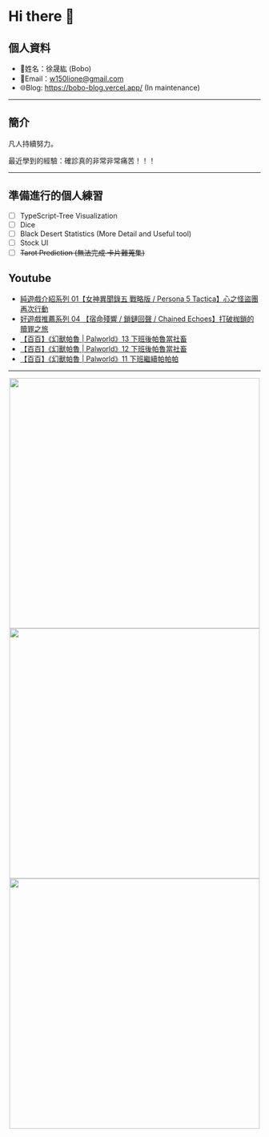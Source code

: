 # Hi there 👋

## 個人資料

- 🤖姓名：徐晟紘 (Bobo)
- 📧Email：<a href="mailto:w150lione@gmail.com">w150lione@gmail.com</a>
- 🌐Blog: <a href="https://bobo-blog.vercel.app/">https://bobo-blog.vercel.app/</a> (In maintenance)

***

## 簡介

凡人持續努力。

最近學到的經驗：確診真的非常非常痛苦！！！

***

## 準備進行的個人練習

- [ ] TypeScript-Tree Visualization
- [ ] Dice
- [ ] Black Desert Statistics (More Detail and Useful tool)
- [ ] Stock UI
- [ ] ~~Tarot Prediction (無法完成 卡片難蒐集)~~

## Youtube
<!-- YOUTUBE:START -->
- [純遊戲介紹系列 01【女神異聞錄五 戰略版 / Persona 5 Tactica】心之怪盜團再次行動](https://www.youtube.com/watch?v=IfiFLOvGIeo)
- [好遊戲推薦系列 04 【宿命殘響 / 鎖鏈回聲 / Chained Echoes】打破枷鎖的贖罪之旅](https://www.youtube.com/watch?v=smUAXJBe31I)
- [【百百】《幻獸帕魯 | Palworld》13 下班後帕魯當社畜](https://www.youtube.com/watch?v=roAx3qkSn7Q)
- [【百百】《幻獸帕魯 | Palworld》12 下班後帕魯當社畜](https://www.youtube.com/watch?v=Oct-KnFSJsk)
- [【百百】《幻獸帕魯 | Palworld》11 下班繼續帕帕帕](https://www.youtube.com/watch?v=IZo-8W6RWcc)
<!-- YOUTUBE:END -->

<!-- - [ ] TypeScript-Tree Visualization
    <div class="container">
    <div class="skills not_start">0%</div>
    </div>
- [ ] Scroll Animation Simple 01
    <div class="container">
    <div class="skills twity">10%</div>
    </div>
- [ ] Simple UI Components (button)
    <div class="container">
    <div class="skills not_start">0%</div>
    </div>
- [ ] Tarot Prediction
    <div class="container">
    <div class="skills not_start">0%</div>
    </div>
- [X] Card Draw Probability Simulation
    <div class="container">
    <div class="skills ninty">90%</div>
    </div>
- [X] Webpage Thumbnail Maker(Bookmark)
    <div class="container">
    <div class="skills ninty">90%</div>
    </div>

<style>
.container {
    width: 18%;
    background-color: dimgray;
    border-radius: 15px;

}
.skills {
    text-align: right;
    line-height: 20px;
    color: white;
    border-radius: 15px;
    padding-right: 3px;
}
.not_start {

}
.twity {width: 20%; background-color: #a2cffe;}
.ninty {width: 90%; background-color: #a2cffe;}
</style> -->

***

<!-- ![Leetcode Stats](https://leetcard.jacoblin.cool/lione1234) -->

<div align=center><img width="500" src ="https://leetcard.jacoblin.cool/lione1234"/></div>

<!-- ![Anurag's GitHub stats](https://github-readme-stats.vercel.app/api?username=bobo100&show_icons=true&theme=radical) -->

<div align=center><img width="500" src ="https://github-readme-stats.vercel.app/api?username=bobo100&show_icons=true&theme=radical"/></div>

<!-- ![Top Langs](https://github-readme-stats.vercel.app/api/top-langs/?username=bobo100&layout=compact) -->

<div align=center><img width="500" src ="https://github-readme-stats.vercel.app/api/top-langs/?username=bobo100&layout=compact"/></div>
